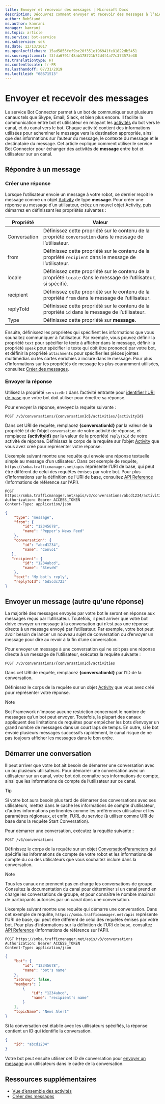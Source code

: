 ```yaml
---
title: Envoyer et recevoir des messages | Microsoft Docs
description: Découvrez comment envoyer et recevoir des messages à l’aide du service Bot Connector.
author: RobStand
ms.author: kamrani
manager: kamrani
ms.topic: article
ms.service: bot-service
ms.subservice: sdk
ms.date: 12/13/2017
ms.openlocfilehash: 15ad5855fef9bc20f351e196941fe81822db5451
ms.sourcegitcommit: f3fda6791f48ab178721b72d4f4a77c373573e38
ms.translationtype: HT
ms.contentlocale: fr-FR
ms.lasthandoff: 07/31/2019
ms.locfileid: "68671513"
---
```

# <a name="send-and-receive-messages"></a>Envoyer et recevoir des messages

Le service Bot Connector permet à un bot de communiquer sur plusieurs canaux tels que Skype, Email, Slack, et bien plus encore. Il facilite la communication entre bot et utilisateur en relayant les [activités](bot-framework-rest-connector-activities.md) du bot vers le canal, et du canal vers le bot. Chaque activité contient des informations utilisées pour acheminer le message vers la destination appropriée, ainsi que des informations sur l’auteur du message, le contexte du message et le destinataire du message. Cet article explique comment utiliser le service Bot Connector pour échanger des activités de **message** entre bot et utilisateur sur un canal. 

## <a id="create-reply"></a> Répondre à un message

### <a name="create-a-reply"></a>Créer une réponse 

Lorsque l’utilisateur envoie un message à votre robot, ce dernier reçoit le message comme un objet [Activity][Activity] de type **message**. Pour créer une réponse au message d’un utilisateur, créez un nouvel objet [Activity][Activity], puis démarrez en définissant les propriétés suivantes :

| Propriété | Valeur |
|----|----|
| Conversation | Définissez cette propriété sur le contenu de la propriété `conversation` dans le message de l’utilisateur. |
| from | Définissez cette propriété sur le contenu de la propriété `recipient` dans le message de l’utilisateur. |
| locale | Définissez cette propriété sur le contenu de la propriété `locale` dans le message de l’utilisateur, si spécifié. |
| recipient | Définissez cette propriété sur le contenu de la propriété `from` dans le message de l’utilisateur. |
| replyToId | Définissez cette propriété sur le contenu de la propriété `id` dans le message de l’utilisateur. |
| Type | Définissez cette propriété sur **message**. |

Ensuite, définissez les propriétés qui spécifient les informations que vous souhaitez communiquer à l’utilisateur. Par exemple, vous pouvez définir la propriété `text` pour spécifier le texte à afficher dans le message, définir la propriété `speak` pour spécifier le texte qui doit être prononcé par votre bot, et définir la propriété `attachments` pour spécifier les pièces jointes multimédias ou les cartes enrichies à inclure dans le message. Pour plus d’informations sur les propriétés de message les plus couramment utilisées, consultez [Créer des messages](bot-framework-rest-connector-create-messages.md).

### <a name="send-the-reply"></a>Envoyer la réponse

Utilisez la propriété `serviceUrl` dans l’activité entrante pour [identifier l’URI de base](bot-framework-rest-connector-api-reference.md#base-uri) que votre bot doit utiliser pour émettre sa réponse. 

Pour envoyer la réponse, envoyez la requête suivante : 

```http
POST /v3/conversations/{conversationId}/activities/{activityId}
```

Dans cet URI de requête, remplacez **{conversationId}** par la valeur de la propriété `id` de l’objet `conversation` de votre activité de réponse, et remplacez **{activityId}** par la valeur de la propriété `replyToId` de votre activité de réponse. Définissez le corps de la requête sur l’objet [Activity][Activity] que vous avez créé pour représenter votre réponse.

L’exemple suivant montre une requête qui envoie une réponse textuelle simple au message d’un utilisateur. Dans cet exemple de requête, `https://smba.trafficmanager.net/apis` représente l’URI de base, qui peut être différent de celui des requêtes émises par votre bot. Pour plus d’informations sur la définition de l’URI de base, consultez [API Reference](bot-framework-rest-connector-api-reference.md#base-uri) (Informations de référence sur l’API).

```http
POST https://smba.trafficmanager.net/apis/v3/conversations/abcd1234/activities/5d5cdc723 
Authorization: Bearer ACCESS_TOKEN 
Content-Type: application/json 
```

```json
{
    "type": "message",
    "from": {
        "id": "12345678",
        "name": "Pepper's News Feed"
    },
    "conversation": {
        "id": "abcd1234",
        "name": "Convo1"
   },
   "recipient": {
        "id": "1234abcd",
        "name": "SteveW"
    },
    "text": "My bot's reply",
    "replyToId": "5d5cdc723"
}
```

## <a id="send-message"></a> Envoyer un message (autre qu’une réponse)

La majorité des messages envoyés par votre bot le seront en réponse aux messages reçus par l’utilisateur. Toutefois, il peut arriver que votre bot doive envoyer un message à la conversation qui n’est pas une réponse directe à un message envoyé par l’utilisateur. Par exemple, votre bot peut avoir besoin de lancer un nouveau sujet de conversation ou d’envoyer un message pour dire au revoir à la fin d’une conversation. 

Pour envoyer un message à une conversation qui ne soit pas une réponse directe à un message de l’utilisateur, exécutez la requête suivante : 

```http
POST /v3/conversations/{conversationId}/activities
```

Dans cet URI de requête, remplacez **{conversationId}** par l’ID de la conversation. 
    
Définissez le corps de la requête sur un objet [Activity][Activity] que vous avez créé pour représenter votre réponse.

> [!NOTE]
> Bot Framework n’impose aucune restriction concernant le nombre de messages qu’un bot peut envoyer. Toutefois, la plupart des canaux appliquent des limitations de requêtes pour empêcher les bots d’envoyer un grand nombre de messages dans un court laps de temps. En outre, si le bot envoie plusieurs messages successifs rapidement, le canal risque de ne pas toujours afficher les messages dans le bon ordre.

## <a name="start-a-conversation"></a>Démarrer une conversation

Il peut arriver que votre bot ait besoin de démarrer une conversation avec un ou plusieurs utilisateurs. Pour démarrer une conversation avec un utilisateur sur un canal, votre bot doit connaître ses informations de compte, ainsi que les informations de compte de l’utilisateur sur ce canal. 

> [!TIP]
> Si votre bot aura besoin plus tard de démarrer des conversations avec ses utilisateurs, mettez dans le cache les informations de compte d’utilisateur, d’autres informations pertinentes comme les préférences utilisateur et les paramètres régionaux, et enfin, l’URL du service (à utiliser comme URI de base dans la requête Start Conversation). 

Pour démarrer une conversation, exécutez la requête suivante : 

```http
POST /v3/conversations
```

Définissez le corps de la requête sur un objet [ConversationParameters][] qui spécifie les informations de compte de votre robot et les informations de compte du ou des utilisateurs que vous souhaitez inclure dans la conversation.

> [!NOTE]
> Tous les canaux ne prennent pas en charge les conversations de groupe. Consultez la documentation du canal pour déterminer si un canal prend en charge les conversations de groupe, et pour connaître le nombre maximal de participants autorisés par un canal dans une conversation.

L’exemple suivant montre une requête qui démarre une conversation. Dans cet exemple de requête, `https://smba.trafficmanager.net/apis` représente l’URI de base, qui peut être différent de celui des requêtes émises par votre bot. Pour plus d’informations sur la définition de l’URI de base, consultez [API Reference](bot-framework-rest-connector-api-reference.md#base-uri) (Informations de référence sur l’API).

```http
POST https://smba.trafficmanager.net/apis/v3/conversations 
Authorization: Bearer ACCESS_TOKEN
Content-Type: application/json
```

```json
{
    "bot": {
        "id": "12345678",
        "name": "bot's name"
    },
    "isGroup": false,
    "members": [
        {
            "id": "1234abcd",
            "name": "recipient's name"
        }
    ],
    "topicName": "News Alert"
}
```

Si la conversation est établie avec les utilisateurs spécifiés, la réponse contient un ID qui identifie la conversation. 

```json
{
    "id": "abcd1234"
}
```

Votre bot peut ensuite utiliser cet ID de conversation pour [envoyer un message](#send-message) aux utilisateurs dans le cadre de la conversation.

## <a name="additional-resources"></a>Ressources supplémentaires

- [Vue d’ensemble des activités](bot-framework-rest-connector-activities.md)
- [Créer des messages](bot-framework-rest-connector-create-messages.md)

[Activity]: bot-framework-rest-connector-api-reference.md#activity-object
[ConversationAccount]: bot-framework-rest-connector-api-reference.md#conversationaccount-object
[ConversationParameters]: bot-framework-rest-connector-api-reference.md#conversationparameters-object

